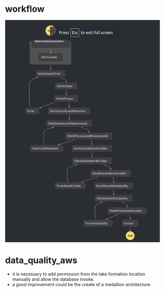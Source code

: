 # workflow
![workflow](workflow.png)
# data_quality_aws

* it is necessary to add permission from the lake formation location manually and allow the database invoke.
* a good improvement could be the create of a medallion architecture.